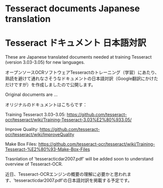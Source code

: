 # Tesseract documents Japanese translation
# Tesseract ドキュメント 日本語対訳
These are Japanese translated documents needed at training Tesseract (version 3.03-3.05) for new languages.

オープンソースOCRソフトウェアTesseractのトレーニング（学習）にあたり、熟読を避けて通れなさそうなドキュメントの日本語対訳（Google翻訳にかけただけですが）を作成しましたので公開します。

Original documents are ...

オリジナルのドキュメントはこちらです：

Training Tesseract 3.03–3.05:
https://github.com/tesseract-ocr/tesseract/wiki/Training-Tesseract-3.03%E2%80%933.05/

Improve Quality:
https://github.com/tesseract-ocr/tesseract/wiki/ImproveQuality

Make Box Files:
https://github.com/tesseract-ocr/tesseract/wiki/Training-Tesseract-%E2%80%93-Make-Box-Files

Trasnlation of 'tesseracticdar2007.pdf' will be added soon to understand overview of Tesseract-OCR.

近日、Tesseract-OCRエンジンの概要の理解に必要かと思われます、'tesseracticdar2007.pdf'の日本語対訳を掲載する予定です。
